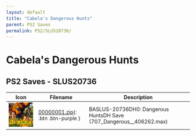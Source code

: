 ```yaml
---
layout: default
title: "Cabela's Dangerous Hunts"
parent: PS2 Saves
permalink: PS2/SLUS20736/
---
```

# Cabela's Dangerous Hunts

## PS2 Saves - SLUS20736

| Icon | Filename | Description |
|------|----------|-------------|
| ![Cabela's Dangerous Hunts](icon0.png) | [00000001.zip](00000001.zip){: .btn .btn-purple } | BASLUS-20736DH0: Dangerous HuntsDH Save (707_Dangerous__406262.max) |
